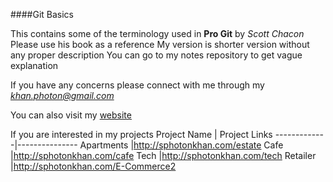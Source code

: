 ####Git Basics

This contains some of the terminology used in
**Pro Git** by *Scott Chacon*
Please use his book as a reference
My version is shorter version without any proper description
You can go to my notes repository to get vague explanation


If you have any concerns please connect with me through 
my *khan.photon@gmail.com*

You can also visit my 
[website](http://sphotonkhan.com)

If you are interested in my projects
Project Name | Project Links
-------------|---------------
Apartments   |http://sphotonkhan.com/estate
Cafe         |http://sphotonkhan.com/cafe
Tech         |http://sphotonkhan.com/tech
Retailer     |http://sphotonkhan.com/E-Commerce2
